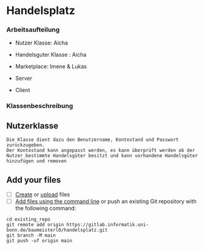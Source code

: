 # Handelsplatz


### Arbeitsaufteilung

- Nutzer Klasse: Aicha
- Handelsguter Klasse : Aicha
- Marketplace: Imene & Lukas

- Server
- Client

### Klassenbeschreibung

## Nutzerklasse

```
Die Klasse dient dazu den Benutzername, Kontostand und Passwort zurückzugeben.
Der Kontostand kann angepasst werden, es kann überprüft werden ob der Nutzer bestimmte Handelsgüter besitzt und kann vorhandene Handelsgüter hinzufügen und removen
```



## Add your files

- [ ] [Create](https://docs.gitlab.com/ee/user/project/repository/web_editor.html#create-a-file) or [upload](https://docs.gitlab.com/ee/user/project/repository/web_editor.html#upload-a-file) files
- [ ] [Add files using the command line](https://docs.gitlab.com/ee/gitlab-basics/add-file.html#add-a-file-using-the-command-line) or push an existing Git repository with the following command:

```
cd existing_repo
git remote add origin https://gitlab.informatik.uni-bonn.de/baumeisterl0/handelsplatz.git
git branch -M main
git push -uf origin main
```
